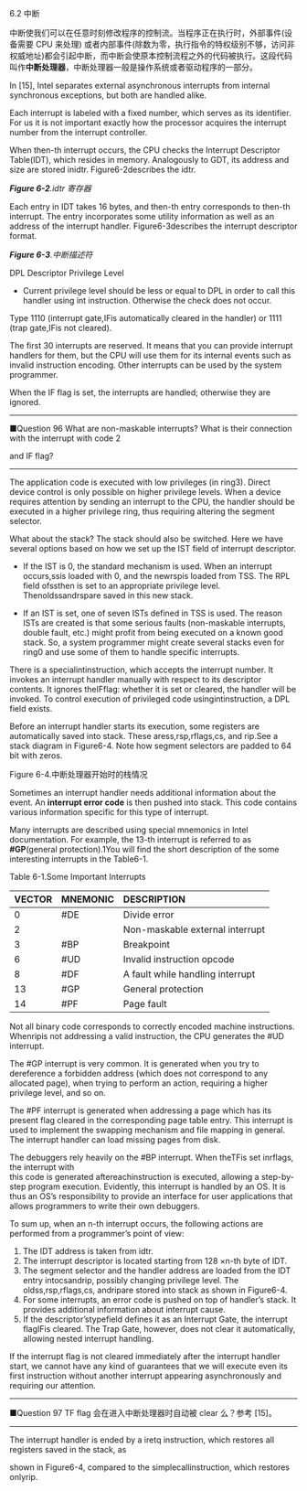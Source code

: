 6.2 中断

中断使我们可以在任意时刻修改程序的控制流。当程序正在执行时，外部事件\(设备需要 CPU 来处理\) 或者内部事件\(除数为零，执行指令的特权级别不够，访问非权威地址\)都会引起中断，而中断会使原本控制流程之外的代码被执行。这段代码叫作**中断处理器**，中断处理器一般是操作系统或者驱动程序的一部分。

In \[15\], Intel separates external asynchronous interrupts from internal synchronous exceptions, but both are handled alike.

Each interrupt is labeled with a fixed number, which serves as its identifier. For us it is not important exactly how the processor acquires the interrupt number from the interrupt controller.

When then-th interrupt occurs, the CPU checks the Interrupt Descriptor Table\(IDT\), which resides in memory. Analogously to GDT, its address and size are stored inidtr. Figure6-2describes the idtr.

_**Figure 6-2**.idtr 寄存器_

Each entry in IDT takes 16 bytes, and then-th entry corresponds to then-th interrupt. The entry incorporates some utility information as well as an address of the interrupt handler. Figure6-3describes the interrupt descriptor format.

_**Figure 6-3**.中断描述符_

DPL Descriptor Privilege Level

* Current privilege level should be less or equal to DPL in order to call this handler using int instruction. Otherwise the check does not occur.

Type 1110 \(interrupt gate,IFis automatically cleared in the handler\) or 1111 \(trap gate,IFis not cleared\).

The first 30 interrupts are reserved. It means that you can provide interrupt handlers for them, but the CPU will use them for its internal events such as invalid instruction encoding. Other interrupts can be used by the system programmer.

When the IF flag is set, the interrupts are handled; otherwise they are ignored.

---

■Question 96 What are non-maskable interrupts? What is their connection with the interrupt with code 2

and IF flag?

---

The application code is executed with low privileges \(in ring3\). Direct device control is only possible on higher privilege levels. When a device requires attention by sending an interrupt to the CPU, the handler should be executed in a higher privilege ring, thus requiring altering the segment selector.

What about the stack? The stack should also be switched. Here we have several options based on how we set up the IST field of interrupt descriptor.

* If the IST is 0, the standard mechanism is used. When an interrupt occurs,ssis loaded with 0, and the newrspis loaded from TSS. The RPL field ofssthen is set to an appropriate privilege level. Thenoldssandrspare saved in this new stack.

* If an IST is set, one of seven ISTs defined in TSS is used. The reason ISTs are created is that some serious faults \(non-maskable interrupts, double fault, etc.\) might profit from being executed on a known good stack. So, a system programmer might create several stacks even for ring0 and use some of them to handle specific interrupts.

There is a specialintinstruction, which accepts the interrupt number. It invokes an interrupt handler manually with respect to its descriptor contents. It ignores theIFflag: whether it is set or cleared, the handler will be invoked. To control execution of privileged code usingintinstruction, a DPL field exists.

Before an interrupt handler starts its execution, some registers are automatically saved into stack. These aress,rsp,rflags,cs, and rip.See a stack diagram in Figure6-4. Note how segment selectors are padded to 64 bit with zeros.

Figure 6-4.中断处理器开始时的栈情况

Sometimes an interrupt handler needs additional information about the event. An **interrupt error code** is then pushed into stack. This code contains various information specific for this type of interrupt.

Many interrupts are described using special mnemonics in Intel documentation. For example, the 13-th interrupt is referred to as **\#GP**\(general protection\).1You will find the short description of the some interesting interrupts in the Table6-1.

Table 6-1.Some Important Interrupts

| VECTOR | MNEMONIC | DESCRIPTION |
| :--- | :--- | :--- |
| 0 | \#DE | Divide error |
| 2 |  | Non-maskable external interrupt |
| 3 | \#BP | Breakpoint |
| 6 | \#UD | Invalid instruction opcode |
| 8 | \#DF | A fault while handling interrupt |
| 13 | \#GP | General protection |
| 14 | \#PF | Page fault |

Not all binary code corresponds to correctly encoded machine instructions. Whenripis not addressing a valid instruction, the CPU generates the \#UD interrupt.

The \#GP interrupt is very common. It is generated when you try to dereference a forbidden address \(which does not correspond to any allocated page\), when trying to perform an action, requiring a higher privilege level, and so on.

The \#PF interrupt is generated when addressing a page which has its present flag cleared in the corresponding page table entry. This interrupt is used to implement the swapping mechanism and file mapping in general. The interrupt handler can load missing pages from disk.

The debuggers rely heavily on the \#BP interrupt. When theTFis set inrflags, the interrupt with  
 this code is generated aftereachinstruction is executed, allowing a step-by-step program execution. Evidently, this interrupt is handled by an OS. It is thus an OS’s responsibility to provide an interface for user applications that allows programmers to write their own debuggers.

To sum up, when an n-th interrupt occurs, the following actions are performed from a programmer’s point of view:

1. The IDT address is taken from idtr.
2. The interrupt descriptor is located starting from 128 ×n-th byte of IDT.
3. The segment selector and the handler address are loaded from the IDT entry intocsandrip, possibly changing privilege level. The oldss,rsp,rflags,cs, andripare stored into stack as shown in Figure6-4.
4. For some interrupts, an error code is pushed on top of handler’s stack. It provides additional information about interrupt cause.
5. If the descriptor’stypefield defines it as an Interrupt Gate, the interrupt flagIFis cleared. The Trap Gate, however, does not clear it automatically, allowing nested interrupt handling.

If the interrupt flag is not cleared immediately after the interrupt handler start, we cannot have any kind of guarantees that we will execute even its first instruction without another interrupt appearing asynchronously and requiring our attention.

---

■Question 97 TF flag 会在进入中断处理器时自动被 clear 么？参考 \[15\]。

---

The interrupt handler is ended by a iretq instruction, which restores all registers saved in the stack, as

shown in Figure6-4, compared to the simplecallinstruction, which restores onlyrip.

